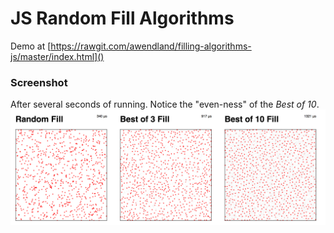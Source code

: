 # JS Random Fill Algorithms

Demo at [https://rawgit.com/awendland/filling-algorithms-js/master/index.html]()

### Screenshot
After several seconds of running. Notice the "even-ness" of the *Best of 10*.
<img src="screenshot.png"></img>